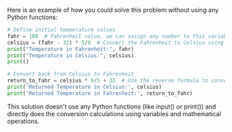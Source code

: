 Here is an example of how you could solve this problem without using any Python functions:

```python
# Define initial temperature values
fahr = 100  # Fahrenheit value, we can assign any number to this variable. This represents the input for converting to Celsius.
celsius = (fahr - 32) * 5/9  # Convert the Fahrenheit to Celsius using the formula.
print("Temperature in Fahrenheit:", fahr)
print("Temperature in Celsius:", celsius)
print()

# Convert back from Celsius to Fahrenheit
return_to_fahr = celsius * 9/5 + 32  # Use the reverse formula to convert the temperature from Celsius to Fahrenheit.
print('Returned Temperature in Celsius:', celsius)
print('Returned Temperature in Fahrenheit:', return_to_fahr)
```
This solution doesn't use any Python functions (like input() or print()) and directly does the conversion calculations using variables and mathematical operations.
